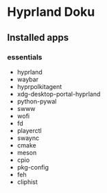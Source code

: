 # Hyprland Doku

## Installed apps

### essentials

- hyprland
- waybar
- hyprpolkitagent
- xdg-desktop-portal-hyprland
- python-pywal
- swww
- wofi
- fd
- playerctl
- swaync
- cmake
- meson
- cpio
- pkg-config
- feh
- cliphist
